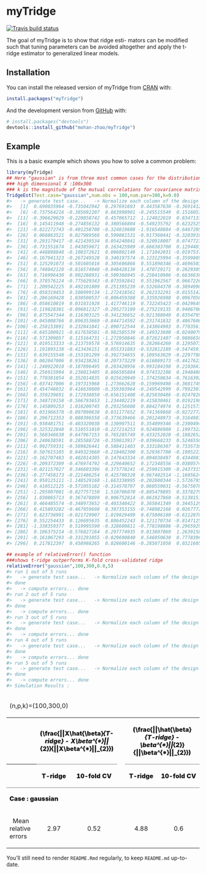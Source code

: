 
# myTridge

<!-- badges: start -->

[![Travis build
status](https://travis-ci.com/mohan-zhao/myTridge.svg?branch=master)](https://travis-ci.com/mohan-zhao/myTridge)
<!-- badges: end -->

The goal of myTridge is to show that ridge esti- mators can be modified
such that tuning parameters can be avoided altogether and apply the
t-ridge estimator to generalized linear models.

## Installation

You can install the released version of myTridge from
[CRAN](https://CRAN.R-project.org) with:

``` r
install.packages("myTridge")
```

And the development version from [GitHub](https://github.com/) with:

``` r
# install.packages("devtools")
devtools::install_github("mohan-zhao/myTridge")
```

## Example

This is a basic example which shows you how to solve a common problem:

``` r
library(myTridge)
## Here "gaussian" is from three most common cases for the distribution F: Gaussian,Poisson, and Bernoulli.
### high dimensional X :100x300
### k is the magnitude of the mutual correlations for covariance matrix 
TridgeEst(Test.case="gaussian",num.obs = 100,num.par=300,k=0.0)
#>   -> generate test case...   -> Normalize each column of the design matrix...   -> Perform the K-fold cross validation pipeline...   -> compute T-ridge estimators... done
#>   [1]  0.690035964 -0.735042942  0.297691693  0.443587630 -0.369141257
#>   [6] -0.737564216 -0.385692207  0.863998901 -0.245515549  0.151605346
#>  [11] -0.396629029 -0.220858742  0.457065712  1.124022019  0.834713349
#>  [16]  0.145411948 -0.274856132  0.380566804 -0.549235792  0.623252555
#>  [21] -0.822272743 -0.401258708 -0.324819608 -1.916548884 -0.646720531
#>  [26]  0.068863521  0.027989566  0.599081531 -0.917360441 -0.320391011
#>  [31]  0.293179417 -0.421439534  0.054240841 -0.520918007  0.074772726
#>  [36] -0.731551674  1.043859671  0.163425989 -0.666303700  0.129440122
#>  [41] -0.448898848 -0.108372621  0.086802146  1.171042031 -0.019753743
#>  [46] -0.167941323 -0.267249528  0.340197574 -0.123125994 -0.359988944
#>  [51]  0.125291073 -0.501605016  0.305606866  0.551898346 -0.469650316
#>  [56]  0.748042120 -0.816574048 -0.048428136  1.470729171  0.262930515
#>  [61]  0.716996430  0.902288931 -0.509366945 -0.258410986 -0.663663609
#>  [66]  0.378576124 -0.775629343 -0.073592841  0.551962567  0.966722602
#>  [71]  1.209542225  0.492101809  0.251395239 -0.532684370 -0.389499085
#>  [76] -0.058319453  0.508999134 -1.272418561  0.262332291 -0.015514266
#>  [81] -0.286169428  1.030500537 -0.806459388  0.335926988  0.096705875
#>  [86] -0.058610819  0.031031928  1.417746119  0.732245423 -0.042964990
#>  [91] -0.119828301 -0.096012327 -0.205273189 -0.275219135  0.940670682
#>  [96]  0.875547344  0.116303125 -0.341236652 -0.921388040  0.835479534
#> [101] -0.045008766  0.896353669 -0.844714592 -0.231741832  0.486760636
#> [106] -0.258153891  0.232841841 -2.090712544  0.143864903  0.770356103
#> [111] -0.645100921 -0.617638501 -0.982585539 -0.149323600 -0.024007926
#> [116] -0.571309057  0.115164731 -1.272950846 -0.872621407 -0.988665058
#> [121]  0.019513333 -0.213759578 -0.576914635  0.282064260  0.129507323
#> [126]  1.191895138 -0.413436151  0.055331883 -0.532812189 -0.547459164
#> [131]  0.639155548 -0.153101299 -0.392734655  0.109563029 -0.229778834
#> [136]  0.002047006  0.934238261  0.207373229  0.616869173 -0.441762354
#> [141] -1.240922010 -0.187696495  0.203428956 -0.993104198  0.210366748
#> [146]  0.256915994  0.238013405  0.866505884  0.974332108  0.194848894
#> [151]  0.770381054  0.352014835  0.025620949 -1.374250834 -0.761639295
#> [156] -0.037417006  0.197315968  1.273662628 -0.159969498 -0.360174949
#> [161]  0.454746032  0.416630800 -0.359303964 -0.249542999  0.799230740
#> [166]  0.359239691  0.172938850 -0.656151408 -0.825030486 -0.024782614
#> [171]  0.348719158 -0.566793653  1.234402219  0.415830461  0.019219896
#> [176]  0.145809253  1.016200745  0.293256608  0.884274974  0.125157356
#> [181]  0.031966378 -0.097090638  0.031177652  0.741369868 -0.927277295
#> [186]  0.296712353  0.080396558 -0.373639466 -0.201248973 -0.316498701
#> [191] -0.938481751 -0.403320038  0.130907511  0.354099346 -0.230049409
#> [196] -0.325322848  0.510551010 -0.227214253  0.924806980  1.199732209
#> [201]  0.568346638  0.647967153  0.765285749  0.433252028 -0.188265274
#> [206]  0.240638591  0.285588726 -0.359813917 -0.039668233  0.524655053
#> [211] -0.992759331 -0.589826441  0.588411403  0.333186307  0.733573039
#> [216]  0.507615105  0.849323660 -0.210402300  0.529367700 -0.190522341
#> [221] -0.162707483  0.402014305  0.147643334 -0.004038497  0.434498164
#> [226] -0.209372309 -0.476974792 -0.229640652  0.172348556 -0.038057492
#> [231] -0.021157027  0.346603396  0.373778241 -0.259015309 -0.243731564
#> [236] -0.277458173 -0.221486254  0.425700328  0.967402514 -1.160562424
#> [241]  0.950125111 -1.148529160 -1.663338995 -0.202800344 -1.572679505
#> [246]  0.410512125 -0.571055182 -0.314578797  0.060559031 -0.567507634
#> [251] -1.295907001 -0.027757150  1.510706070 -0.805479895  0.337827958
#> [256]  1.030865713  0.367478899  0.906752814 -0.061927860 -0.513815176
#> [261]  0.466485574 -0.348973652 -0.403340422  0.365841349  0.344512961
#> [266]  0.415893282 -0.467959698  0.397353155 -0.748982168  0.026777250
#> [271]  0.623736991 -0.021729907  1.019829499  0.675806180 -0.611207080
#> [276]  0.552254433  0.126695635  0.886452243  0.121170734 -0.814712569
#> [281] -1.338359377  0.519995590 -0.328600811 -0.778198886 -0.296592944
#> [286]  0.106375214 -0.576027164  0.297774935  0.013807069  1.263915834
#> [291] -0.161067293 -0.331291055 -0.029690840  0.546050630  0.777839687
#> [296]  0.217812397  0.458988265  0.028600146 -0.285071058  0.032160500
```

``` r
## example of relativeError() function
###shows t-ridge outperforms K-fold cross-validated ridge
relativeError("gaussian",100,300,0.0,5)
#> run 1 out of 5 runs
#>   -> generate test case...   -> Normalize each column of the design matrix...   -> Perform the K-fold cross validation pipeline...   -> compute T-ridge estimators...   -> generate test case...   -> Normalize each column of the design matrix...   -> Perform the K-fold cross validation pipeline...   -> compute T-ridge estimators... done
#> done
#>   -> compute errors... done
#> run 2 out of 5 runs
#>   -> generate test case...   -> Normalize each column of the design matrix...   -> Perform the K-fold cross validation pipeline...   -> compute T-ridge estimators...   -> generate test case...   -> Normalize each column of the design matrix...   -> Perform the K-fold cross validation pipeline...   -> compute T-ridge estimators... done
#> done
#>   -> compute errors... done
#> run 3 out of 5 runs
#>   -> generate test case...   -> Normalize each column of the design matrix...   -> Perform the K-fold cross validation pipeline...   -> compute T-ridge estimators...   -> generate test case...   -> Normalize each column of the design matrix...   -> Perform the K-fold cross validation pipeline...   -> compute T-ridge estimators... done
#> done
#>   -> compute errors... done
#> run 4 out of 5 runs
#>   -> generate test case...   -> Normalize each column of the design matrix...   -> Perform the K-fold cross validation pipeline...   -> compute T-ridge estimators...   -> generate test case...   -> Normalize each column of the design matrix...   -> Perform the K-fold cross validation pipeline...   -> compute T-ridge estimators... done
#> done
#>   -> compute errors... done
#> run 5 out of 5 runs
#>   -> generate test case...   -> Normalize each column of the design matrix...   -> Perform the K-fold cross validation pipeline...   -> compute T-ridge estimators...   -> generate test case...   -> Normalize each column of the design matrix...   -> Perform the K-fold cross validation pipeline...   -> compute T-ridge estimators... done
#> done
#>   -> compute errors... done
#> Simulation Results :
```

<table class="gmisc_table" style="border-collapse: collapse; margin-top: 1em; margin-bottom: 1em;">

<thead>

<tr>

<td colspan="6" style="text-align: left;">

(n,p,k)=(100,300,0)

</td>

</tr>

<tr>

<th style="border-top: 2px solid grey;">

</th>

<th colspan="2" style="font-weight: 900; border-bottom: 1px solid grey; border-top: 2px solid grey; text-align: center;">

\(\frac{||X\hat{\beta}_{T-ridge} - X\beta^{*}||_{2}}{||X\beta^{*}||_{2}}\)

</th>

<th style="border-top: 2px solid grey;; border-bottom: hidden;">

 

</th>

<th colspan="2" style="font-weight: 900; border-bottom: 1px solid grey; border-top: 2px solid grey; text-align: center;">

\(\frac{||\hat{\beta}_{T-ridge} - \beta^{*}||_{2}}{||\beta^{*}||_{2}}\)

</th>

</tr>

<tr>

<th style="border-bottom: 1px solid grey;">

</th>

<th style="font-weight: 900; border-bottom: 1px solid grey; text-align: center;">

T-ridge

</th>

<th style="font-weight: 900; border-bottom: 1px solid grey; text-align: center;">

10-fold
CV

</th>

<th style="font-weight: 900; border-bottom: 1px solid grey; text-align: center;" colspan="1">

 

</th>

<th style="font-weight: 900; border-bottom: 1px solid grey; text-align: center;">

T-ridge

</th>

<th style="font-weight: 900; border-bottom: 1px solid grey; text-align: center;">

10-fold CV

</th>

</tr>

</thead>

<tbody>

<tr>

<td colspan="6" style="font-weight: 900;">

Case : gaussian

</td>

</tr>

<tr>

<td style="border-bottom: 2px solid grey; text-align: left;">

  Mean relative
errors

</td>

<td style="border-bottom: 2px solid grey; text-align: center;">

2.97

</td>

<td style="border-bottom: 2px solid grey; text-align: center;">

0.52

</td>

<td style="border-bottom: 2px solid grey; text-align: center;" colspan="1">

 

</td>

<td style="border-bottom: 2px solid grey; text-align: center;">

4.88

</td>

<td style="border-bottom: 2px solid grey; text-align: center;">

0.6

</td>

</tr>

</tbody>

</table>

You’ll still need to render `README.Rmd` regularly, to keep `README.md`
up-to-date.
